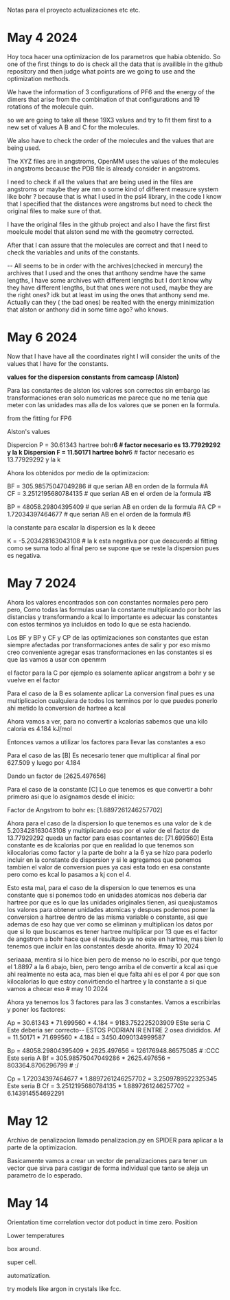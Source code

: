 Notas para el proyecto actualizaciones etc etc. 

# May 4 2024

Hoy toca hacer una optimizacion de los parametros que habia obtenido. So one of the first things to do is check all the data that is availible in the github repository and then judge what points are we going to use and the optimization methods. 

We have the information of 3 configurations of PF6 and the energy of the dimers that arise from the combination of that configurations and 19 rotations of the molecule quin. 

so we are going to take all these 19X3 values and try to fit them first to a new set of values A B and C for the molecules. 

We also have to check the order of the molecules and the values that are being used. 

The XYZ files are in angstroms, OpenMM uses the values of the molecules in angstroms because the PDB file is already consider in angstroms.

I need to check if all the values that are being used in the files are angstroms or maybe they are nm o some kind of different measure system like bohr ? because that is what I used in the psi4 library, in the code I know that I specified that the distances were angstroms but need to check the original files to make sure of that. 


I have the original files in the github project and also I have the first first moelcule model that alston send me with the geometry corrected. 


After that I can assure that the molecules are correct and that I need to check the variables and units of the constants. 

-- All seems to be in order with the archives(checked in mercury) the archives that I used and the ones that anthony sendme have the same lengths, I have some archives with different lengths but I dont know why they have different lengths, but that ones were not used, maybe they are the right ones? idk but at least im using the ones that anthony send me. Actually can they ( the bad ones) be realted with the energy minimization that alston or anthony did in some time ago? who knows.

# May 6 2024 

Now that I have have all the coordinates right I will consider the units of the values that I have for the constants. 

**values for the dispersion constants from camcasp (Alston)**

Para las constantes de alston los valores son correctos sin embargo las transformaciones eran solo numericas me parece que no me tenia que meter con las unidades mas alla de los valores que se ponen en la formula. 

from the fitting for FP6 

Alston's values 

Dispercion P = 30.61343 hartree bohr**6  # factor necesario es 13.77929292 y la k 
Dispersion F = 11.50171 hartree bohr**6  # factor necesario es 13.77929292 y la k

Ahora los obtenidos por medio de la optimizacion: 

BF = 305.98575047049286 # que serian AB en orden de la formula #A  
CF = 3.2512195680784135 # que serian AB en el orden de la formula #B

BP = 48058.29804395409 # que serian AB en orden de la formula #A
CP = 1.72034397464677  # que serian AB en el orden de la formula #B

la constante para escalar la dispersion es la k deeee 

K = -5.203428163043108 # la k esta negativa por que deacuerdo al fitting como se suma todo al final pero se supone que se reste la dispersion pues es negativa. 

# May 7 2024

Ahora los valores encontrados son con constantes normales pero pero pero, Como todas las formulas usan la constante multiplicando por bohr las distancias y transformando a kcal lo importante es adecuar las constantes con estos terminos ya incluidos en todo lo que se esta haciendo. 

Los BF y BP y CF y CP de las optimizaciones son constantes que estan siempre afectadas por transformaciones antes de salir y por eso mismo creo conveniente agregar esas transformaciones en las constantes si es que las vamos a usar con openmm

el factor para la C por ejemplo es solamente aplicar angstrom a bohr y se vuelve en el factor

Para el caso de la B es solamente aplicar La conversion final pues es una multiplicacion cualquiera de todos los terminos por lo que puedes ponerlo ahi metido la conversion de hartree a kcal 

Ahora vamos a ver, para no convertir a kcalorias sabemos que una kilo caloria es 4.184 kJ/mol

Entonces vamos a utilizar los factores para llevar las constantes a eso 

Para el caso de las [B] Es necesario tener que multiplicar al final por 627.509 y luego por 4.184

Dando un factor de [2625.497656]

Para el caso de la constante [C] Lo que tenemos es que convertir a bohr primero asi que lo asignamos desde el inicio: 

Factor de Angstrom to bohr es: [1.8897261246257702]

Ahora para el caso de la dispersion lo que tenemos es una valor de k de 5.203428163043108 y multiplicando eso por el valor de el factor de 13.77929292 queda un factor para esas cosntantes de: 
[71.699560] Esta constante es de kcalorias por que en realidad lo que tenemos son kilocalorias como factor y la parte de bohr a la 6 ya se hizo para poderlo incluir en la constante de dispersion y si le agregamos que ponemos tambien el valor de conversion pues ya casi esta todo en esa constante pero como es kcal lo pasamos a kj con el 4. 

Esto esta mal, para el caso de la dispersion lo que tenemos es una constante que si ponemos todo en unidades atomicas nos deberia dar hartree por que es lo que las unidades originales tienen, asi queajustamos los valores para obtener unidades atomicas y despues podemos poner la conversion a hartree dentro de las misma variable o constante, asi que ademas de eso hay que ver como se eliminan y multiplican los datos por que si lo que buscamos es tener hartree multiplicar por 13 que es el factor de angstrom a bohr hace que el resultado ya no este en hartree, mas bien lo tenemos que incluir en las constantes desde ahorita. #may 10 2024

seriaaaa, mentira si lo hice bien pero de menso no lo escribi, por que tengo el 1.8897 a la 6 abajo, bien, pero tengo arriba el de convertir a kcal asi que ahi realmente no esta aca, mas bien el que falta ahi es el por 4 por que son kilocalorias lo que estoy convirtiendo el hartree y la constante a si que vamos a checar eso # may 10 2024

Ahora ya tenemos los 3 factores para las 3 constantes. Vamos a escribirlas y poner los factores: 


Ap = 30.61343 * 71.699560 * 4.184 = 9183.752225203909 ESte seria C Este deberia ser correcto--
ESTOS PODRIAN IR ENTRE 2 osea divididos. 
Af = 11.50171 * 71.699560 * 4.184 = 3450.4090134999587

Bp = 48058.29804395409 * 2625.497656 = 126176948.86575085 # :CCC Este seria A
Bf = 305.98575047049286 * 2625.497656 = 803364.8706296799 # :/

Cp = 1.72034397464677 * 1.8897261246257702 = 3.2509789522325345      Este seria B 
Cf = 3.2512195680784135 * 1.8897261246257702 = 6.143914554692291

# May 12

Archivo de penalizacion llamado penalizacion.py en SPIDER para aplicar a la parte de la optimizacion. 

Basicamente vamos a crear un vector de penalizaciones para tener un vector que sirva para castigar de forma individual que tanto se aleja un parametro de lo esperado. 



# May 14 

Orientation time correlation vector dot poduct in time zero. Position

Lower temperatures

box around. 

super cell. 

automatization. 

try models like argon in crystals like fcc. 




